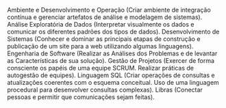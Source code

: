 Ambiente e Desenvolvimento e Operação (Criar ambiente	de integração	contínua e gerenciar artefatos de	análise	e	modelagem	de sistemas).
Análise Exploratória de Dados (Interpretar	visualmente	os	dados	e	comunicar	os	diferentes	padrões	dos tipos de dados).
Desenvolvimento de Sistemas (Conhecer	e	dominar as principais etapas de construção	e	publicação de um site para a	web utilizando algumas linguagens).
Engenharia de Software (Realizar as Análises dos	Problemas e	de	levantar	as	Características	de	sua	solução).
Gestão de Projetos (Exercer	de forma consciente	os	papéis de	uma	equipe SCRUM. Realizar práticas de autogestão	de equipes).
Linguagem SQL (Criar operações de consultas	e	atualizações coerentes	com	o	esquema conceitual. Uso de	uma	linguagem	procedural para	desenvolver	consultas	complexas).
Libras (Conectar pessoas e permitir que comunicações sejam feitas).
